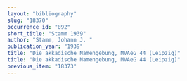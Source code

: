 ```yaml
---
layout: "bibliography"
slug: "18370"
occurrence_id: "892"
short_title: "Stamm 1939"
author: "Stamm, Johann J. "
publication_year: "1939"
title: "Die akkadische Namengebung, MVAeG 44 (Leipzig)"
title: "Die akkadische Namengebung, MVAeG 44 (Leipzig)"
previous_item: "18373"
---
```

